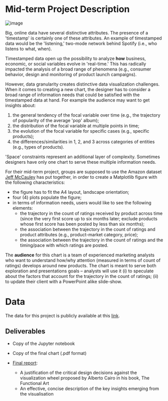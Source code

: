 Mid-term Project Description
================
![image](https://content.fortune.com/wp-content/uploads/2016/10/1000638_books_landing-page_hero_desktop.jpeg)

Big, online data have several distinctive attributes. The presence of a
'timestamp' is certainly one of these attributes. An example of
timestamped data would be the 'listening,' two-mode network behind
Spotify (i.e., who listens to what, when). 

Timestamped data open up the possibility to analyze **how** business,
economic, or social variables evolve in 'real-time.' This has radically
impacted the analysis of a broad range of phenomena (e.g., consumer
behavior, design and monitoring of product launch campaigns).

However, data granularity creates distinctive data visualization
challenges. When it comes to creating a new chart, the designer has to
consider a broad range of information needs that could be satisfied with
the timestamped data at hand. For example the audience may want to get
insights about:

1. the general tendency of the focal variable over time (e.g., the
   trajectory of popularity of the average 'pop' album);
2. the distribution of the focal variable at multiple points in time;
3. the evolution of the focal variable for specific cases (e.g.,
   specific products);
4. the differences/similarities in 1, 2, and 3 across categories of
   entities (e.g., types of products).

'Space' constraints represent an additional layer of complexity.
Sometimes designers have only one chart to serve these multiple
information needs.

For their mid-term project, groups are supposed to use the Amazon
dataset [Jeff McCauley](wwww.mccauley.com) has put together, in order to
create a Matplotlib figure with the following characteristics:

+ the figure has to fit the A4 layout, landscape orientation;
+ four (4) plots populate the figure;
+ in terms of information needs, users would like to see the following
    elements:
  - the trajectory in the count of ratings received by product across time 
      (since the very first score up to six months later; exclude products whose 
      first score has been posted by less than six months);
  - the association between the trajectory in the count of ratings and 
      product attributes (e.g., product-market category, price);
  - the association between the trajectory in the count of ratings and 
      the timing/pace with which ratings are posted.

The **audience** for this chart is a team of experienced marketing
analysts who want to understand how/why attention (measured in terms of count of
ratings) develops around new products.  The chart is meant to serve both
exploration and presentations goals – analysts will use it (i) to
speculate about the factors that account for the trajectory in the
count of ratings; (ii) to update their client with a PowerPoint alike
slide-show.

Data 
====

The data for this project is publicly available at this
[link](http://jmcauley.ucsd.edu/data/amazon/). 


Deliverables
-------------------------

+ Copy of the Jupyter notebook
+ Copy of the final chart (.pdf format)
+ [Final report](https://github.com/ian-mark/Projects/blob/master/Data%20Visualisation/Amazon%20and%20Attention/Attention_Visualisation_final.pdf):

   - A justification of the critical design decisions against the visualization wheel proposed by Alberto Cairo in his book, The Functional Art
   - An effective, concise description of the key insights emerging from the visualisation

